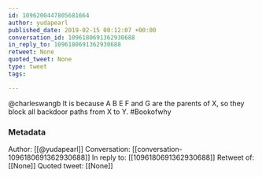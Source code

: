 ```yaml
---
id: 1096200447805681664
author: yudapearl
published_date: 2019-02-15 00:12:07 +00:00
conversation_id: 1096180691362930688
in_reply_to: 1096180691362930688
retweet: None
quoted_tweet: None
type: tweet
tags:

---
```


@charleswangb It is because A B E F and G are the parents of X, so they block all backdoor paths
from X to Y. #Bookofwhy

### Metadata

Author: [[@yudapearl]]
Conversation: [[conversation-1096180691362930688]]
In reply to: [[1096180691362930688]]
Retweet of: [[None]]
Quoted tweet: [[None]]
